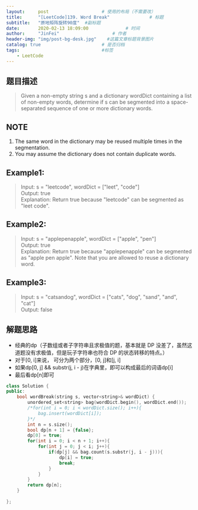 ```yaml
---
layout:     post                    # 使用的布局（不需要改） 
title:      "[LeetCode]139. Word Break"               # 标题  
subtitle:   "原地矩阵旋转90度"  #副标题 
date:       2020-02-13 18:09:00              # 时间 
author:     "JinFei"                    # 作者 
header-img: "img/post-bg-desk.jpg"    #这篇文章标题背景图片 
catalog: true                       # 是否归档 
tags:                               #标签     
    - LeetCode 
---
```


## 题目描述
> Given a non-empty string s and a dictionary wordDict containing a list of non-empty words, determine if s can be segmented into a space-separated sequence of one or more dictionary words.

## NOTE
1. The same word in the dictionary may be reused multiple times in the segmentation.
2. You may assume the dictionary does not contain duplicate words.

## Example1:
 
> Input: s = "leetcode", wordDict = ["leet", "code"] <br>
Output: true <br>
Explanation: Return true because "leetcode" can be segmented as "leet code".

## Example2:
 
> Input: s = "applepenapple", wordDict = ["apple", "pen"] <br>
Output: true <br>
Explanation: Return true because "applepenapple" can be segmented as "apple pen apple".
             Note that you are allowed to reuse a dictionary word.

## Example3:
 
> Input: s = "catsandog", wordDict = ["cats", "dog", "sand", "and", "cat"] <br>
Output: false

## 解题思路
- 经典的dp（子数组或者子字符串且求极值的题，基本就是 DP 没差了，虽然这道题没有求极值，但是玩子字符串也符合 DP 的状态转移的特点。）
- 对于[0, i]来说， 可分为两个部分，[0, j]和[j, i]
- 如果dp[0, j] && substr(j, i - j)在字典里，即可以构成最后的词语dp[i]
- 最后看dp[n]即可

```C++
class Solution {
public:
    bool wordBreak(string s, vector<string>& wordDict) {
        unordered_set<string> bag(wordDict.begin(), wordDict.end());
        /*for(int i = 0; i < wordDict.size(); i++){
            bag.insert(wordDict[i]);
        }*/
        int n = s.size();
        bool dp[n + 1] = {false};
        dp[0] = true;
        for(int i = 0; i < n + 1; i++){
            for(int j = 0; j < i; j++){
                if(dp[j] && bag.count(s.substr(j, i - j))){
                    dp[i] = true;
                    break;
                }
            }
        }
        return dp[n];
    }
                                          
};
```
